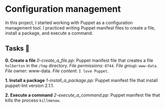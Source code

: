 # Configuration management

In this project, I started working with Puppet as a configuration management tool. I practiced writing Puppet manifest files to create a file, install a package, and execute a command.

## Tasks 📃

**0. Create a file**
*0-create_a_file.pp:* Puppet manifest file that creates a file `holberton` in the `/tmp` directory.
_File permissions_: `0744`.
_File group_: `www-data`.
_File owner_: www-data.
_File content_: `I love Puppet`.

**1. Install a package**
*1-install_a_package.pp:* Puppet manifest file that install puppet-lint version 2.1.1.

**2. Execute a command**
*2-execute_a_command.pp:* Puppet manifest file that kills the process `killmenow`.

